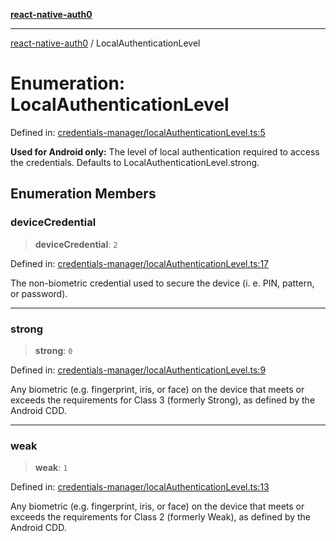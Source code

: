 [**react-native-auth0**](../README.md)

---

[react-native-auth0](../globals.md) / LocalAuthenticationLevel

# Enumeration: LocalAuthenticationLevel

Defined in: [credentials-manager/localAuthenticationLevel.ts:5](https://github.com/auth0/react-native-auth0/blob/64b3136e2ba68da80f979438fc7bc3abab9becdd/src/credentials-manager/localAuthenticationLevel.ts#L5)

**Used for Android only:** The level of local authentication required to access the credentials. Defaults to LocalAuthenticationLevel.strong.

## Enumeration Members

### deviceCredential

> **deviceCredential**: `2`

Defined in: [credentials-manager/localAuthenticationLevel.ts:17](https://github.com/auth0/react-native-auth0/blob/64b3136e2ba68da80f979438fc7bc3abab9becdd/src/credentials-manager/localAuthenticationLevel.ts#L17)

The non-biometric credential used to secure the device (i. e. PIN, pattern, or password).

---

### strong

> **strong**: `0`

Defined in: [credentials-manager/localAuthenticationLevel.ts:9](https://github.com/auth0/react-native-auth0/blob/64b3136e2ba68da80f979438fc7bc3abab9becdd/src/credentials-manager/localAuthenticationLevel.ts#L9)

Any biometric (e.g. fingerprint, iris, or face) on the device that meets or exceeds the requirements for Class 3 (formerly Strong), as defined by the Android CDD.

---

### weak

> **weak**: `1`

Defined in: [credentials-manager/localAuthenticationLevel.ts:13](https://github.com/auth0/react-native-auth0/blob/64b3136e2ba68da80f979438fc7bc3abab9becdd/src/credentials-manager/localAuthenticationLevel.ts#L13)

Any biometric (e.g. fingerprint, iris, or face) on the device that meets or exceeds the requirements for Class 2 (formerly Weak), as defined by the Android CDD.
